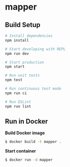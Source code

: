 # mapper

## Build Setup

``` bash
# Install dependencies
npm install

# Start developing with REPL
npm run dev

# Start production
npm start

# Run unit tests
npm test

# Run continuous test mode
npm run ci

# Run ESLint
npm run lint
```

## Run in Docker

**Build Docker image**
```bash
$ docker build -t mapper .
```

**Start container**
```bash
$ docker run -d mapper
```
